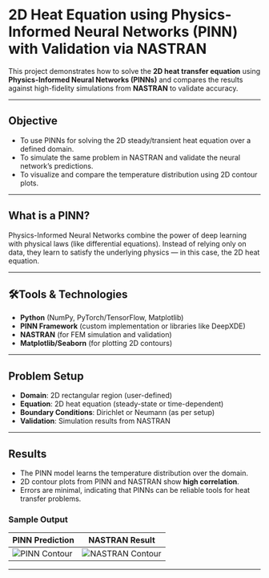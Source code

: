 # 2D Heat Equation using Physics-Informed Neural Networks (PINN) with Validation via NASTRAN

This project demonstrates how to solve the **2D heat transfer equation** using **Physics-Informed Neural Networks (PINNs)** and compares the results against high-fidelity simulations from **NASTRAN** to validate accuracy.

---

##  Objective

- To use PINNs for solving the 2D steady/transient heat equation over a defined domain.
- To simulate the same problem in NASTRAN and validate the neural network’s predictions.
- To visualize and compare the temperature distribution using 2D contour plots.

---

##  What is a PINN?

Physics-Informed Neural Networks combine the power of deep learning with physical laws (like differential equations). Instead of relying only on data, they learn to satisfy the underlying physics — in this case, the 2D heat equation.

---

## 🛠Tools & Technologies

- **Python** (NumPy, PyTorch/TensorFlow, Matplotlib)
- **PINN Framework** (custom implementation or libraries like DeepXDE)
- **NASTRAN** (for FEM simulation and validation)
- **Matplotlib/Seaborn** (for plotting 2D contours)

---

##  Problem Setup

- **Domain**: 2D rectangular region (user-defined)
- **Equation**: 2D heat equation (steady-state or time-dependent)
- **Boundary Conditions**: Dirichlet or Neumann (as per setup)
- **Validation**: Simulation results from NASTRAN

---

##  Results

- The PINN model learns the temperature distribution over the domain.
- 2D contour plots from PINN and NASTRAN show **high correlation**.
- Errors are minimal, indicating that PINNs can be reliable tools for heat transfer problems.

### Sample Output

| PINN Prediction | NASTRAN Result |
|------------------|------------------|
| ![PINN Contour](images/pinn_output.png) | ![NASTRAN Contour](images/nastran_output.png) |

---



